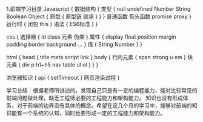 1.前端学习目录
Javascript {
    数据结构 {
        类型 {
            null
            undefined
            Number
            String
            Boolean
            Object {
                原型 {
                    原型链
                    继承
                }
            }
        }
        普通函数
        箭头函数
        promise
        proxy
    }
    运行时 {
        闭包
        this
    }
    语法 {
        ES6标准
    }
}


css {
    选择器 {
        id
        class
        元素
        伪类
    }
    属性 {
        display
        float
        position
        margin
        padding
        border
        background
        ...
    }
    值 {
        String
        Number
    }
}

html {
    head {
        title
        meta
        script
        link
    }
    body {
        行内元素 {
            span
            strong
            u
            em
        }
        块元素 {
            div
            p
            h1~h5
            nav
            table
            ul
            ol
        }
    }
}

浏览器知识 {
    api {
        setTimeout
    }
    网页渲染过程
}


学习总结：根据老师所讲述的，发现自己只是有一定的编程能力，能对比较常见的前端问题做处理，缺乏工程师必要的工程能力和架构能力。
知识也没有形成体系，对于前端的边界没有具体的概念。希望在这几个月的学习中，能够对前端的知识能有一个系统的认知，同时也要形成一定的工程能力和架构能力。


